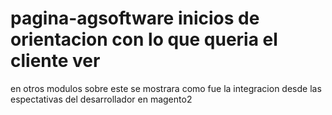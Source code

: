 # pagina-agsoftware inicios de orientacion con lo que queria el cliente ver 
en otros modulos sobre este se mostrara como fue la integracion desde las espectativas del desarrollador en magento2 
